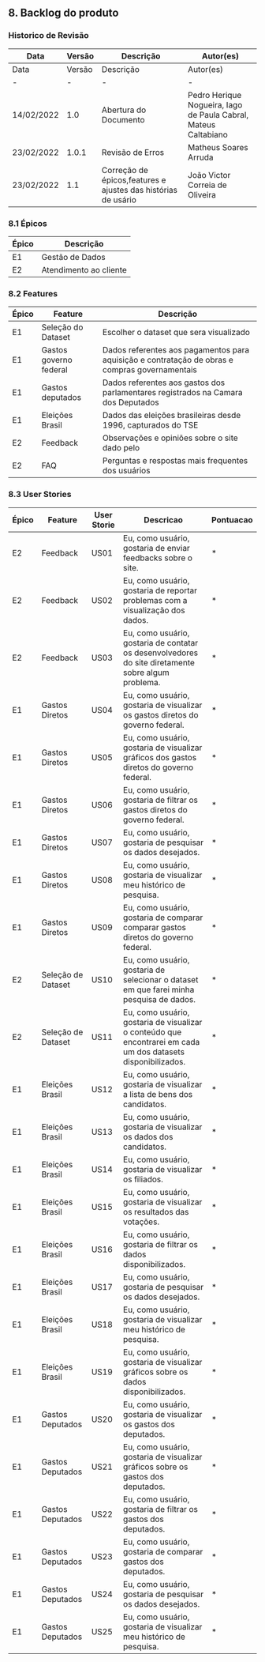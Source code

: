 ## 8. Backlog do produto

### Historico de Revisão

| Data       | Versão | Descrição                                                     | Autor(es)                                                       |
| ---------- | ------ | ------------------------------------------------------------- | --------------------------------------------------------------- |
| Data       | Versão | Descrição                                                     | Autor(es)                                                       |
| -          | -      | -                                                             | -                                                               |
| 14/02/2022 | 1.0    | Abertura do Documento                                         | Pedro Herique Nogueira, Iago de Paula Cabral, Mateus Caltabiano |
| 23/02/2022 | 1.0.1  | Revisão de Erros                                              | Matheus Soares Arruda                                           |
| 23/02/2022 | 1.1    | Correção de épicos,features e ajustes das histórias de usário | João Victor Correia de Oliveira                                 |

### 8.1 Épicos

| Épico | Descrição              |
| ----- | ---------------------- |
| E1    | Gestão de Dados        |
| E2    | Atendimento ao cliente |

### 8.2 Features

| Épico | Feature                | Descrição                                                                                      |
| ----- | ---------------------- | ---------------------------------------------------------------------------------------------- |
| E1    | Seleção do Dataset     | Escolher o dataset que sera visualizado                                                        |
| E1    | Gastos governo federal | Dados referentes aos pagamentos para aquisição e contratação de obras e compras governamentais |
| E1    | Gastos deputados       | Dados referentes aos gastos dos parlamentares registrados na Camara dos Deputados              |
| E1    | Eleições Brasil        | Dados das eleições brasileiras desde 1996, capturados do TSE                                   |
| E2    | Feedback               | Observações e opiniões sobre o site dado pelo                                                  |
| E2    | FAQ                    | Perguntas e respostas mais frequentes dos usuários                                             |

### 8.3 User Stories

| Épico | Feature            | User Storie | Descricao                                                                                                     | Pontuacao |
| ----- | ------------------ | ----------- | ------------------------------------------------------------------------------------------------------------- | --------- |
| E2    | Feedback           | US01        | Eu, como usuário, gostaria de enviar feedbacks sobre o site.                                                  | \*        |
| E2    | Feedback           | US02        | Eu, como usuário, gostaria de reportar problemas com a visualização dos dados.                                | \*        |
| E2    | Feedback           | US03        | Eu, como usuário, gostaria de contatar os desenvolvedores do site diretamente sobre algum problema.           | \*        |
| E1    | Gastos Diretos     | US04        | Eu, como usuário, gostaria de visualizar os gastos diretos do governo federal.                                | \*        |
| E1    | Gastos Diretos     | US05        | Eu, como usuário, gostaria de visualizar gráficos dos gastos diretos do governo federal.                      | \*        |
| E1    | Gastos Diretos     | US06        | Eu, como usuário, gostaria de filtrar os gastos diretos do governo federal.                                   | \*        |
| E1    | Gastos Diretos     | US07        | Eu, como usuário, gostaria de pesquisar os dados desejados.                                                   | \*        |
| E1    | Gastos Diretos     | US08        | Eu, como usuário, gostaria de visualizar meu histórico de pesquisa.                                           | \*        |
| E1    | Gastos Diretos     | US09        | Eu, como usuário, gostaria de comparar comparar gastos diretos do governo federal.                            | \*        |
| E2    | Seleção de Dataset | US10        | Eu, como usuário, gostaria de selecionar o dataset em que farei minha pesquisa de dados.                      | \*        |
| E2    | Seleção de Dataset | US11        | Eu, como usuário, gostaria de visualizar o conteúdo que encontrarei em cada um dos datasets disponibilizados. | \*        |
| E1    | Eleições Brasil    | US12        | Eu, como usuário, gostaria de visualizar a lista de bens dos candidatos.                                      | \*        |
| E1    | Eleições Brasil    | US13        | Eu, como usuário, gostaria de visualizar os dados dos candidatos.                                             | \*        |
| E1    | Eleições Brasil    | US14        | Eu, como usuário, gostaria de visualizar os filiados.                                                         | \*        |
| E1    | Eleições Brasil    | US15        | Eu, como usuário, gostaria de visualizar os resultados das votações.                                          | \*        |
| E1    | Eleições Brasil    | US16        | Eu, como usuário, gostaria de filtrar os dados disponibilizados.                                              | \*        |
| E1    | Eleições Brasil    | US17        | Eu, como usuário, gostaria de pesquisar os dados desejados.                                                   | \*        |
| E1    | Eleições Brasil    | US18        | Eu, como usuário, gostaria de visualizar meu histórico de pesquisa.                                           | \*        |
| E1    | Eleições Brasil    | US19        | Eu, como usuário, gostaria de visualizar gráficos sobre os dados disponibilizados.                            | \*        |
| E1    | Gastos Deputados   | US20        | Eu, como usuário, gostaria de visualizar os gastos dos deputados.                                             | \*        |
| E1    | Gastos Deputados   | US21        | Eu, como usuário, gostaria de visualizar gráficos sobre os gastos dos deputados.                              | \*        |
| E1    | Gastos Deputados   | US22        | Eu, como usuário, gostaria de filtrar os gastos dos deputados.                                                | \*        |
| E1    | Gastos Deputados   | US23        | Eu, como usuário, gostaria de comparar gastos dos deputados.                                                  | \*        |
| E1    | Gastos Deputados   | US24        | Eu, como usuário, gostaria de pesquisar os dados desejados.                                                   | \*        |
| E1    | Gastos Deputados   | US25        | Eu, como usuário, gostaria de visualizar meu histórico de pesquisa.                                           | \*        |
